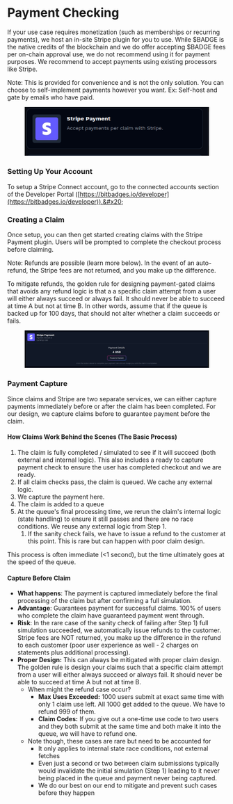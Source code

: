 # Payment Checking

If your use case requires monetization (such as memberships or recurring payments), we host an in-site Stripe plugin for you to use. While $BADGE is the native credits of the blockchain and we do offer accepting $BADGE fees per on-chain approval use, we do not recommend using it for payment purposes. We recommend to accept payments using existing processors like Stripe.&#x20;

Note: This is provided for convenience and is not the only solution. You can choose to self-implement payments however you want. Ex: Self-host and gate by emails who have paid.

<figure><img src="../../../.gitbook/assets/image (2) (1) (1) (1) (1) (1).png" alt=""><figcaption></figcaption></figure>

### Setting Up Your Account

To setup a Stripe Connect account, go to the connected accounts section of the Developer Portal ([https://bitbadges.io/developer](https://bitbadges.io/developer)).&#x20;

### Creating a Claim

Once setup, you can then get started creating claims with the Stripe Payment plugin. Users will be prompted to complete the checkout process before claiming.

Note: Refunds are possible (learn more below). In the event of an auto-refund, the Stripe fees are not returned, and you make up the difference.

To mitigate refunds, the golden rule for designing payment-gated claims that avoids any refund logic is that a a specific claim attempt from a user will either always succeed or always fail. It should never be able to succeed at time A but not at time B. In other words, assume that if the queue is backed up for 100 days, that should not alter whether a claim succeeds or fails.

<figure><img src="../../../.gitbook/assets/image (1) (1) (1) (1) (1) (1) (1) (1) (1) (1) (1).png" alt=""><figcaption></figcaption></figure>

### Payment Capture

Since claims and Stripe are two separate services, we can either capture payments immediately before or after the claim has been completed. For our design, we capture claims before to guarantee payment before the claim.

#### How Claims Work Behind the Scenes (The Basic Process)

1. The claim is fully completed / simulated to see if it will succeed (both external and internal logic). This also includes a ready to capture payment check to ensure the user has completed checkout and we are ready.&#x20;
2. If all claim checks pass, the claim is queued. We cache any external logic.
3. We capture the payment here.
4. The claim is added to a queue
5. At the queue's final processing time, we rerun the claim's internal logic (state handling) to ensure it still passes and there are no race conditions. We reuse any external logic from Step 1.
   1. If the sanity check fails, we have to issue a refund to the customer at this point. This is rare but can happen with poor claim design.

This process is often immediate (<1 second), but the time ultimately goes at the speed of the queue.

#### Capture Before Claim

* **What happens**: The payment is captured immediately before the final processing of the claim but after confirming a full simulation.
* **Advantage**: Guarantees payment for successful claims. 100% of users who complete the claim have guaranteed payment went through.
* **Risk**: In the rare case of the sanity check of failing after Step 1) full simulation succeeded, we automatically issue refunds to the customer. Stripe fees are NOT returned, you make up the difference in the refund to each customer (poor user experience as well - 2 charges on statements plus additional processing).
* **Proper Design:** This can always be mitigated with proper claim design. **T**he golden rule is design your claims such that a specific claim attempt from a user will either always succeed or always fail. It should never be able to succeed at time A but not at time B.
  * When might the refund case occur?
    * **Max Uses Exceeded:** 1000 users submit at exact same time with only 1 claim use left. All 1000 get added to the queue. We have to refund 999 of them.
    * **Claim Codes:** If you give out a one-time use code to two users and they both submit at the same time and both make it into the queue, we will have to refund one.
  * Note though, these cases are rare but need to be accounted for
    * It only applies to internal state race conditions, not external fetches
    * Even just a second or two between claim submissions typically would invalidate the initial simulation (Step 1) leading to it never being placed in the queue and payment never being captured.
    * We do our best on our end to mitigate and prevent such cases before they happen
